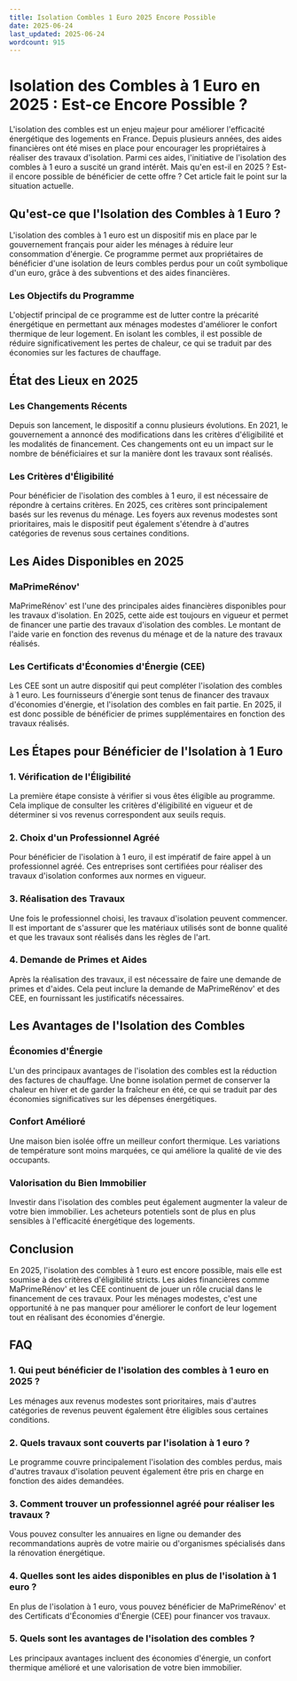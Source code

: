 ```yaml
---
title: Isolation Combles 1 Euro 2025 Encore Possible
date: 2025-06-24
last_updated: 2025-06-24
wordcount: 915
---
```


# Isolation des Combles à 1 Euro en 2025 : Est-ce Encore Possible ?

L'isolation des combles est un enjeu majeur pour améliorer l'efficacité énergétique des logements en France. Depuis plusieurs années, des aides financières ont été mises en place pour encourager les propriétaires à réaliser des travaux d'isolation. Parmi ces aides, l'initiative de l'isolation des combles à 1 euro a suscité un grand intérêt. Mais qu'en est-il en 2025 ? Est-il encore possible de bénéficier de cette offre ? Cet article fait le point sur la situation actuelle.

## Qu'est-ce que l'Isolation des Combles à 1 Euro ?

L'isolation des combles à 1 euro est un dispositif mis en place par le gouvernement français pour aider les ménages à réduire leur consommation d'énergie. Ce programme permet aux propriétaires de bénéficier d'une isolation de leurs combles perdus pour un coût symbolique d'un euro, grâce à des subventions et des aides financières.

### Les Objectifs du Programme

L'objectif principal de ce programme est de lutter contre la précarité énergétique en permettant aux ménages modestes d'améliorer le confort thermique de leur logement. En isolant les combles, il est possible de réduire significativement les pertes de chaleur, ce qui se traduit par des économies sur les factures de chauffage.

## État des Lieux en 2025

### Les Changements Récents

Depuis son lancement, le dispositif a connu plusieurs évolutions. En 2021, le gouvernement a annoncé des modifications dans les critères d'éligibilité et les modalités de financement. Ces changements ont eu un impact sur le nombre de bénéficiaires et sur la manière dont les travaux sont réalisés.

### Les Critères d'Éligibilité

Pour bénéficier de l'isolation des combles à 1 euro, il est nécessaire de répondre à certains critères. En 2025, ces critères sont principalement basés sur les revenus du ménage. Les foyers aux revenus modestes sont prioritaires, mais le dispositif peut également s'étendre à d'autres catégories de revenus sous certaines conditions.

## Les Aides Disponibles en 2025

### MaPrimeRénov'

MaPrimeRénov' est l'une des principales aides financières disponibles pour les travaux d'isolation. En 2025, cette aide est toujours en vigueur et permet de financer une partie des travaux d'isolation des combles. Le montant de l'aide varie en fonction des revenus du ménage et de la nature des travaux réalisés.

### Les Certificats d'Économies d'Énergie (CEE)

Les CEE sont un autre dispositif qui peut compléter l'isolation des combles à 1 euro. Les fournisseurs d'énergie sont tenus de financer des travaux d'économies d'énergie, et l'isolation des combles en fait partie. En 2025, il est donc possible de bénéficier de primes supplémentaires en fonction des travaux réalisés.

## Les Étapes pour Bénéficier de l'Isolation à 1 Euro

### 1. Vérification de l'Éligibilité

La première étape consiste à vérifier si vous êtes éligible au programme. Cela implique de consulter les critères d'éligibilité en vigueur et de déterminer si vos revenus correspondent aux seuils requis.

### 2. Choix d'un Professionnel Agréé

Pour bénéficier de l'isolation à 1 euro, il est impératif de faire appel à un professionnel agréé. Ces entreprises sont certifiées pour réaliser des travaux d'isolation conformes aux normes en vigueur.

### 3. Réalisation des Travaux

Une fois le professionnel choisi, les travaux d'isolation peuvent commencer. Il est important de s'assurer que les matériaux utilisés sont de bonne qualité et que les travaux sont réalisés dans les règles de l'art.

### 4. Demande de Primes et Aides

Après la réalisation des travaux, il est nécessaire de faire une demande de primes et d'aides. Cela peut inclure la demande de MaPrimeRénov' et des CEE, en fournissant les justificatifs nécessaires.

## Les Avantages de l'Isolation des Combles

### Économies d'Énergie

L'un des principaux avantages de l'isolation des combles est la réduction des factures de chauffage. Une bonne isolation permet de conserver la chaleur en hiver et de garder la fraîcheur en été, ce qui se traduit par des économies significatives sur les dépenses énergétiques.

### Confort Amélioré

Une maison bien isolée offre un meilleur confort thermique. Les variations de température sont moins marquées, ce qui améliore la qualité de vie des occupants.

### Valorisation du Bien Immobilier

Investir dans l'isolation des combles peut également augmenter la valeur de votre bien immobilier. Les acheteurs potentiels sont de plus en plus sensibles à l'efficacité énergétique des logements.

## Conclusion

En 2025, l'isolation des combles à 1 euro est encore possible, mais elle est soumise à des critères d'éligibilité stricts. Les aides financières comme MaPrimeRénov' et les CEE continuent de jouer un rôle crucial dans le financement de ces travaux. Pour les ménages modestes, c'est une opportunité à ne pas manquer pour améliorer le confort de leur logement tout en réalisant des économies d'énergie.

## FAQ

### 1. Qui peut bénéficier de l'isolation des combles à 1 euro en 2025 ?

Les ménages aux revenus modestes sont prioritaires, mais d'autres catégories de revenus peuvent également être éligibles sous certaines conditions.

### 2. Quels travaux sont couverts par l'isolation à 1 euro ?

Le programme couvre principalement l'isolation des combles perdus, mais d'autres travaux d'isolation peuvent également être pris en charge en fonction des aides demandées.

### 3. Comment trouver un professionnel agréé pour réaliser les travaux ?

Vous pouvez consulter les annuaires en ligne ou demander des recommandations auprès de votre mairie ou d'organismes spécialisés dans la rénovation énergétique.

### 4. Quelles sont les aides disponibles en plus de l'isolation à 1 euro ?

En plus de l'isolation à 1 euro, vous pouvez bénéficier de MaPrimeRénov' et des Certificats d'Économies d'Énergie (CEE) pour financer vos travaux.

### 5. Quels sont les avantages de l'isolation des combles ?

Les principaux avantages incluent des économies d'énergie, un confort thermique amélioré et une valorisation de votre bien immobilier.